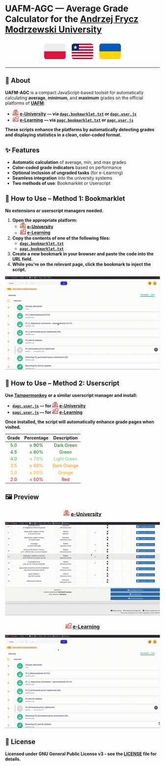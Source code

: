 # **UAFM-AGC** — **Average Grade Calculator for the [Andrzej Frycz Modrzewski University](https://uafm.edu.pl/)**

<p align="center">
  <a href="docs/pl.md"><img src="assets/pl_icon.svg" width="70" alt="Polski"></a>
  &nbsp;&nbsp;&nbsp;
  <a href="README.md"><img src="assets/en_icon.svg" width="70" alt="English"></a>
  &nbsp;&nbsp;&nbsp;
  <a href="docs/ua.md"><img src="assets/ua_icon.svg" width="70" alt="Українська"></a>
</p>

---

## 📌 **About**

**UAFM-AGC** is a compact JavaScript-based toolset for automatically calculating **average**, **minimum**, and **maximum** grades on the official platforms of [**UAFM**](https://uafm.edu.pl/):

- <img src="assets/dziekanat.svg" width="20" alt="e-University icon"> [**e-University**](https://dziekanat.uafm.edu.pl) **— via [`dagc.bookmarklet.txt`](dagc.bookmarklet.txt) or [`dagc.user.js`](js/dagc.user.js)**  
- <img src="assets/platforma.svg" width="20" alt="e-Learning icon"> [**e-Learning**](https://platforma.uafm.edu.pl) **— via [`pagc.bookmarklet.txt`](pagc.bookmarklet.txt) or [`pagc.user.js`](js/pagc.user.js)**

**These scripts enhance the platforms by automatically detecting grades and displaying statistics in a clean, color-coded format.**

## **✨ Features**

- **Automatic calculation** of average, min, and max grades
- **Color-coded grade indicators** based on performance
- **Optional inclusion of ungraded tasks** (for e-Learning)
- **Seamless integration** into the university systems
- **Two methods of use**: Bookmarklet or Userscript

## **🔖 How to Use – Method 1: Bookmarklet**

**No extensions or userscript managers needed.**

1. **Open the appropriate platform:**
   - <img src="assets/dziekanat.svg" width="20" alt="e-University"> [**e-University**](https://dziekanat.uafm.edu.pl)
   - <img src="assets/platforma.svg" width="20" alt="e-Learning"> [**e-Learning**](https://platforma.uafm.edu.pl)
2. **Copy the contents of one of the following files:**
   - [**`dagc.bookmarklet.txt`**](dagc.bookmarklet.txt)
   - [**`pagc.bookmarklet.txt`**](pagc.bookmarklet.txt)
3. **Create a new bookmark in your browser and paste the code into the URL field.**
4. **While you're on the relevant page, click the bookmark to inject the script.**

![bookmarklet](assets/bookmarklet.gif)

## **🧠 How to Use – Method 2: Userscript**

**Use [Tampermonkey](https://www.tampermonkey.net/) or a similar userscript manager and install:**

- **[`dagc.user.js`](js/dagc.user.js) — for <img src="assets/dziekanat.svg" width="20" alt="e-University"> [e-University](https://dziekanat.uafm.edu.pl)**
- **[`pagc.user.js`](js/pagc.user.js) — for <img src="assets/platforma.svg" width="20" alt="e-Learning"> [e-Learning](https://platforma.uafm.edu.pl)**

**Once installed, the script will automatically enhance grade pages when visited.**

| Grade | Percentage | Description |
|:-----:|:----------:|:-----------:|
| <font color="darkgreen">5.0</font>  | <font color="darkgreen">≥ 90%</font> | <font color="darkgreen">Dark Green</font> |
| <font color="green">4.5</font>     | <font color="green">≥ 80%</font>  | <font color="green">Green</font> |
| <font color="#66cc66">**4.0**</font>   | <font color="#66cc66">≥ 70%</font> | <font color="#66cc66">Light Green</font> |
| <font color="#FF8C00">3.5</font>   | <font color="#FF8C00">≥ 60%</font> | <font color="#FF8C00">Dark Orange</font> |
| <font color="orange">3.0</font>    | <font color="orange">≥ 50%</font>  | <font color="orange">Orange</font> |
| <font color="red">2.0</font>       | <font color="red">< 50%</font>     | <font color="red">Red</font> |

## **🖼️ Preview**

<div align="center">

### <img src="assets/dziekanat.svg" width="20" alt="e-University"> [**e-University**](https://dziekanat.uafm.edu.pl)

![**e-University**](assets/dagc.gif)

### <img src="assets/platforma.svg" width="20" alt="e-Learning"> [**e-Learning**](https://platforma.uafm.edu.pl)

![**e-Learning**](assets/pagc.gif)

</div>

## **📝 License**

**Licensed under GNU General Public License v3 - see the [**LICENSE**](LICENSE) file for details.**
